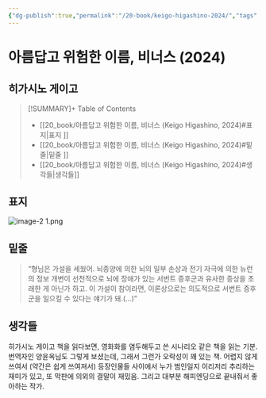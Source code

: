 ```yaml
---
{"dg-publish":true,"permalink":"/20-book/keigo-higashino-2024/","tags":["독서"]}
---
```


# 아름답고 위험한 이름, 비너스 (2024)
## 히가시노 게이고 


>[!SUMMARY]+ Table of Contents
>    - [[20_book/아름답고 위험한 이름, 비너스 (Keigo Higashino, 2024)#표지\|표지 ]]
>    - [[20_book/아름답고 위험한 이름, 비너스 (Keigo Higashino, 2024)#밑줄\|밑줄 ]]
>    - [[20_book/아름답고 위험한 이름, 비너스 (Keigo Higashino, 2024)#생각들\|생각들]]

## 표지 
![image-2 1.png](/img/user/files/image-2%201.png)


## 밑줄 
  
> “형님은 가설을 세웠어. 뇌종양에 의한 뇌의 일부 손상과 전기 자극에 의한 뉴런의 정보 개변이 선천적으로 뇌에 장애가 있는 서번트 증후군과 유사한 증상을 초래한 게 아닌가 하고. 이 가설이 참이라면, 이론상으로는 의도적으로 서번트 증후군을 일으킬 수 있다는 얘기가 돼.(…)”

## 생각들
히가시노 게이고 책을 읽다보면, 영화화를 염두해두고 쓴 시나리오 같은 책을 읽는 기분. 
번역자인 양윤옥님도 그렇게 보셨는데, 그래서 그런가 오락성이 꽤 있는 책. 
어렵지 않게 쓰여서 (약간은 쉽게 쓰여져서) 등장인물들 사이에서 누가 범인일지 이리저리 추리하는 재미가 있고, 또 막판에 의외의 결말이 재밌음. 그리고 대부분 해피엔딩으로 끝내줘서 좋아하는 작가. 
